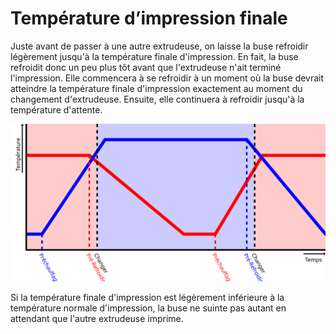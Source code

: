 Température d’impression finale
===

Juste avant de passer à une autre extrudeuse, on laisse la buse refroidir légèrement jusqu'à la température finale d'impression. En fait, la buse refroidit donc un peu plus tôt avant que l'extrudeuse n'ait terminé l'impression. Elle commencera à se refroidir à un moment où la buse devrait atteindre la température finale d'impression exactement au moment du changement d'extrudeuse. Ensuite, elle continuera à refroidir jusqu'à la température d'attente.

![Le moment où le refroidissement commence (pré-refroidissement) est calculé de telle sorte que la buse puisse se refroidir jusqu'à la température finale d'impression lorsque le changement de buse se produit](../images/temperature_regulation_fr.svg)

Si la température finale d'impression est légèrement inférieure à la température normale d'impression, la buse ne suinte pas autant en attendant que l'autre extrudeuse imprime.
